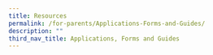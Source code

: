 ```yaml
---
title: Resources
permalink: /for-parents/Applications-Forms-and-Guides/
description: ""
third_nav_title: Applications, Forms and Guides
---
```


